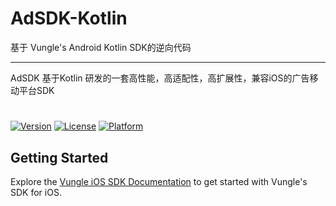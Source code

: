 # AdSDK-Kotlin
基于 Vungle's Android Kotlin SDK的逆向代码

-----

AdSDK 基于Kotlin 研发的一套高性能，高适配性，高扩展性，兼容iOS的广告移动平台SDK


#
[![Version](https://img.shields.io/cocoapods/v/VungleAds.svg?style=flat)](http://cocoapods.org/pods/VungleAds)
[![License](https://img.shields.io/cocoapods/l/VungleAds.svg?style=flat)](http://cocoapods.org/pods/VungleAds)
[![Platform](https://img.shields.io/cocoapods/p/VungleAds.svg?style=flat)](http://cocoapods.org/pods/VungleAds)

## Getting Started
Explore the [Vungle iOS SDK Documentation](https://support.vungle.com/hc/en-us/articles/360002925791) to get started with Vungle's SDK for iOS.
 